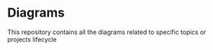 # Diagrams
This repository contains all the diagrams related to specific topics or projects lifecycle 
